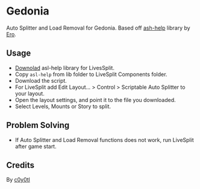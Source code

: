 # Gedonia
Auto Splitter and Load Removal for Gedonia. Based off [ash-help](https://github.com/just-ero/asl-help) library by [Ero](https://github.com/just-ero).
## Usage
* [Downolad](https://github.com/just-ero/asl-help/raw/main/lib/asl-help) asl-help library for LivesSplit.
* Copy `asl-help` from lib folder to LiveSplit Components folder.
* Download the script.
* For LiveSplit add Edit Layout... > Control > Scriptable Auto Splitter to your layout.
* Open the layout settings, and point it to the file you downloaded.
* Select Levels, Mounts or Story to split.
## Problem Solving
* If Auto Splitter and Load Removal functions does not work, run LiveSplit after game start.
## Credits
By [c0y0tl](https://www.twitch.tv/c0y0tl)

